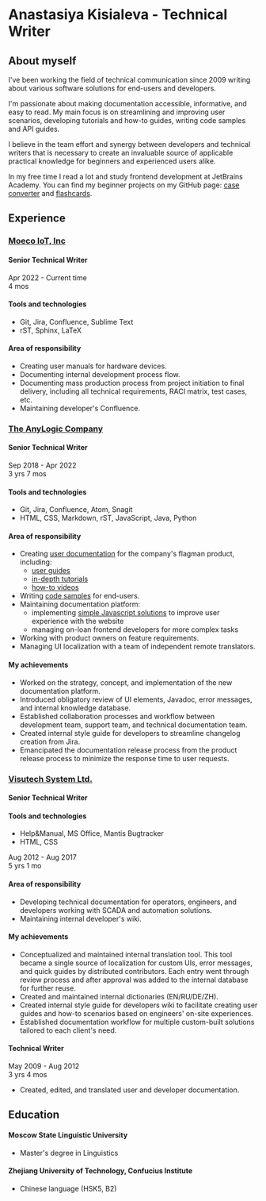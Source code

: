 # Anastasiya Kisialeva - Technical Writer

## About myself

I've been working the field of technical communication since 2009 writing about various software solutions for end-users and developers.  

I'm passionate about making documentation accessible, informative, and easy to read. My main focus is on streamlining and improving user scenarios, developing tutorials and how-to guides, writing code samples and API guides.  

I believe in the team effort and synergy between developers and technical writers that is necessary to create an invaluable source of applicable practical knowledge for beginners and experienced users alike.  

In my free time I read a lot and study frontend development at JetBrains Academy. You can find my beginner projects on my GitHub page: [case converter](https://github.com/anastasiakiseleva/case-converter) and [flashcards](https://github.com/anastasiakiseleva/Flashcards).

## Experience

### [Moeco IoT, Inc](https://moeco.io/)

#### Senior Technical Writer

Apr 2022 - Current time  
4  mos

#### Tools and technologies
- Git, Jira, Confluence, Sublime Text
- rST, Sphinx, LaTeX

#### Area of responsibility
- Creating user manuals for hardware devices.
- Documenting internal development process flow.
- Documenting mass production process from project initiation to final delivery, including all technical requirements, RACI matrix, test cases, etc.
- Maintaining developer's Confluence.

### [The AnyLogic Company](https://www.anylogic.com/)

#### Senior Technical Writer

Sep 2018 - Apr 2022  
3 yrs 7 mos

#### Tools and technologies
- Git, Jira, Confluence, Atom, Snagit
- HTML, CSS, Markdown, rST, JavaScript, Java, Python

#### Area of responsibility
- Creating [user documentation](https://www.anylogic.help) for the company's flagman product, including:
    - [user guides](https://anylogic.help/library-reference-guides/material-handling-library/custom-routing.html)
    - [in-depth tutorials](https://anylogic.help/tutorials/material-handling/index.html)
    - [how-to videos](https://www.youtube.com/playlist?list=PLUJJN9tmVTj1czFMt9IKi6wge9GnmMTN3)
- Writing [code samples](https://anylogic.help/library-reference-guides/material-handling-library/custom-routing.html) for end-users.
- Maintaining documentation platform:
    - implementing [simple Javascript solutions](https://anylogic.help/9/toolbar.html) to improve user experience with the website
    - managing on-loan frontend developers for more complex tasks
- Working with product owners on feature requirements.
- Managing UI localization with a team of independent remote translators.

#### My achievements
- Worked on the strategy, concept, and implementation of the new documentation platform.
- Introduced obligatory review of UI elements, Javadoc, error messages, and internal knowledge database.
- Established collaboration processes and workflow between development team, support team, and technical documentation team.
- Created internal style guide for developers to streamline changelog creation from Jira.
- Emancipated the documentation release process from the product release process to minimize the response time to user requests.

### [Visutech System Ltd.](https://visutechsystem.by/en)

#### Senior Technical Writer

#### Tools and technologies
- Help&Manual, MS Office, Mantis Bugtracker
- HTML, CSS

Aug 2012 - Aug 2017  
5 yrs 1 mo

#### Area of responsibility
- Developing technical documentation for operators, engineers, and developers working with SCADA and automation solutions.
- Maintaining internal developer's wiki.

#### My achievements
- Conceptualized and maintained internal translation tool. This tool became a single source of localization for custom UIs, error messages, and quick guides by distributed contributors. Each entry went through review process and after approval was added to the internal database for further reuse.
- Created and maintained internal dictionaries (EN/RU/DE/ZH).
- Created internal style guide for developers wiki to facilitate creating user guides and how-to scenarios based on engineers' on-site experiences.
- Established documentation workflow for multiple custom-built solutions tailored to each client's need.

#### Technical Writer

May 2009 - Aug 2012  
3 yrs 4 mos

- Created, edited, and translated user and developer documentation.

## Education

#### Moscow State Linguistic University
- Master's degree in Linguistics

#### Zhejiang University of Technology, Confucius Institute
- Chinese language (HSK5, B2)
